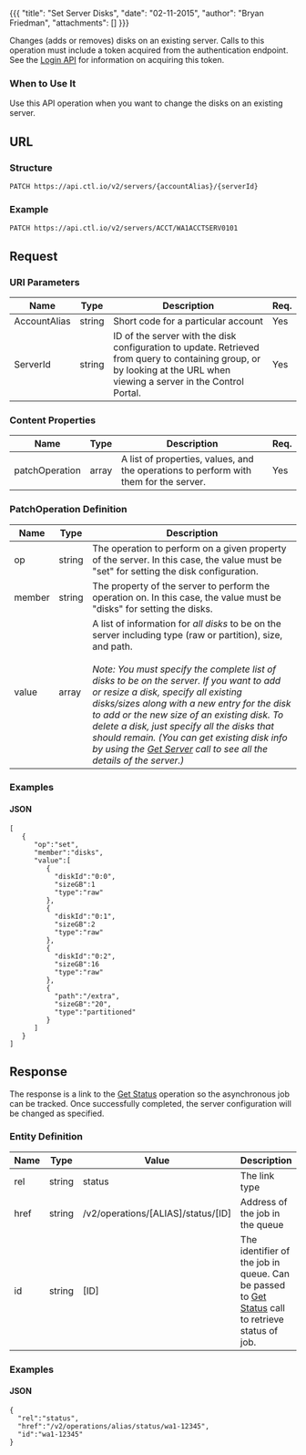 {{{
  "title": "Set Server Disks",
  "date": "02-11-2015",
  "author": "Bryan Friedman",
  "attachments": []
}}}

Changes (adds or removes) disks on an existing server. Calls to this operation must include a token acquired from the authentication endpoint. See the [Login API](../Authentication/login.md) for information on acquiring this token.

### When to Use It

Use this API operation when you want to change the disks on an existing server.

## URL

### Structure

    PATCH https://api.ctl.io/v2/servers/{accountAlias}/{serverId}

### Example

    PATCH https://api.ctl.io/v2/servers/ACCT/WA1ACCTSERV0101

## Request

### URI Parameters

| Name | Type | Description | Req. |
| --- | --- | --- | --- |
| AccountAlias | string | Short code for a particular account | Yes |
| ServerId | string | ID of the server with the disk configuration to update. Retrieved from query to containing group, or by looking at the URL when viewing a server in the Control Portal. | Yes |


### Content Properties

| Name | Type | Description | Req. |
| --- | --- | --- | --- |
| patchOperation | array | A list of properties, values, and the operations to perform with them for the server. | Yes |

### PatchOperation Definition

| Name | Type | Description |
| --- | --- | --- |
| op | string | The operation to perform on a given property of the server. In this case, the value must be "set" for setting the disk configuration. |
| member | string | The property of the server to perform the operation on. In this case, the value must be "disks" for setting the disks. |
| value | array | A list of information for _all disks_ to be on the server including type (raw or partition), size, and path.<br/><br/>_Note: You must specify the complete list of disks to be on the server. If you want to add or resize a disk, specify all existing disks/sizes along with a new entry for the disk to add or the new size of an existing disk. To delete a disk, just specify all the disks that should remain. (You can get existing disk info by using the [Get Server](get-server.md) call to see all the details of the server.)_ |


### Examples

#### JSON

    [
       {
          "op":"set",
          "member":"disks",
          "value":[
             {
               "diskId":"0:0",
               "sizeGB":1
			   "type":"raw"
             },
             {
               "diskId":"0:1",
               "sizeGB":2
			   "type":"raw"
             },
             {
               "diskId":"0:2",
               "sizeGB":16
			   "type":"raw"
             },
             {
               "path":"/extra",
               "sizeGB":"20",
               "type":"partitioned"
             }
          ]  
       }
    ]

## Response

The response is a link to the [Get Status](../Queue/get-status.md) operation so the asynchronous job can be tracked. Once successfully completed, the server configuration will be changed as specified.

### Entity Definition

|Name|Type|Value|Description|
|---|---|---|---|
|rel|string|status|The link type|
|href|string|/v2/operations/[ALIAS]/status/[ID]|Address of the job in the queue|
|id|string|[ID]|The identifier of the job in queue. Can be passed to [Get Status](../Queue/get-status.md) call to retrieve status of job.|

### Examples

#### JSON

    {
      "rel":"status",
      "href":"/v2/operations/alias/status/wa1-12345",
      "id":"wa1-12345"
    }
